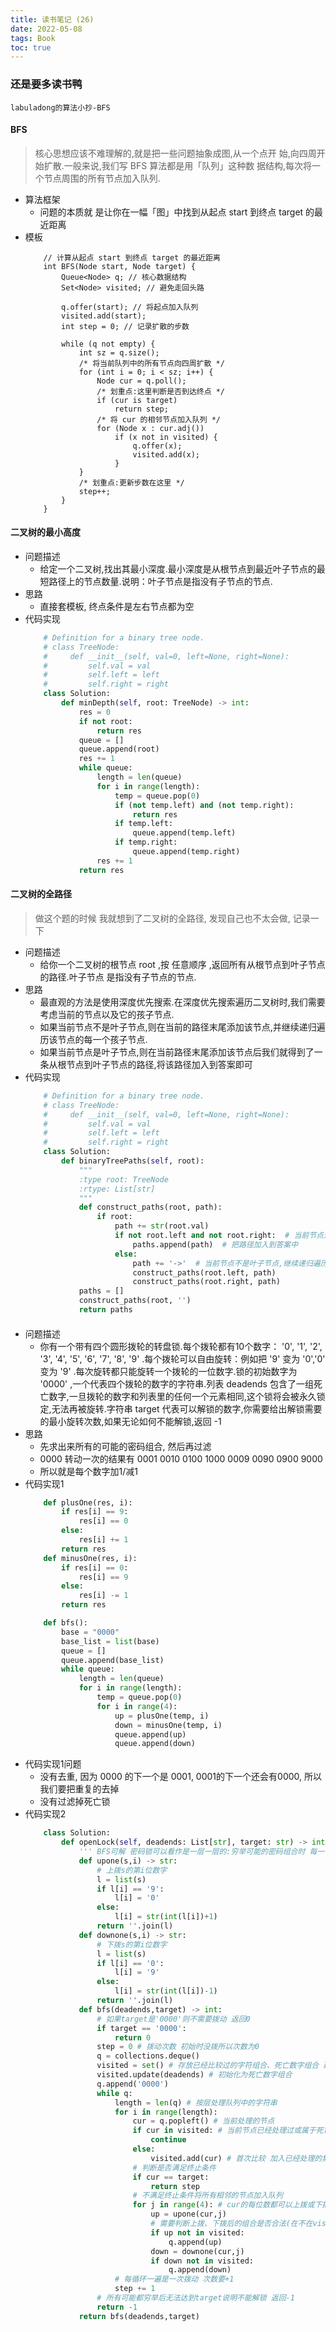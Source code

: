 ```yaml
---
title: 读书笔记 (26)
date: 2022-05-08
tags: Book
toc: true
---
```


### 还是要多读书鸭
    labuladong的算法小抄-BFS

<!-- more -->

#### BFS
> 核心思想应该不难理解的,就是把一些问题抽象成图,从一个点开 始,向四周开始扩散.一般来说,我们写 BFS 算法都是用「队列」这种数 据结构,每次将一个节点周围的所有节点加入队列.
- 算法框架
    * 问题的本质就 是让你在一幅「图」中找到从起点 start 到终点 target 的最近距离
- 模板
    ```
        // 计算从起点 start 到终点 target 的最近距离 
        int BFS(Node start, Node target) {
            Queue<Node> q; // 核心数据结构 
            Set<Node> visited; // 避免走回头路
            
            q.offer(start); // 将起点加入队列
            visited.add(start);
            int step = 0; // 记录扩散的步数

            while (q not empty) {
                int sz = q.size();
                /* 将当前队列中的所有节点向四周扩散 */
                for (int i = 0; i < sz; i++) {
                    Node cur = q.poll();
                    /* 划重点:这里判断是否到达终点 */
                    if (cur is target)
                        return step;
                    /* 将 cur 的相邻节点加入队列 */
                    for (Node x : cur.adj())
                        if (x not in visited) {
                            q.offer(x);
                            visited.add(x);
                        }
                }
                /* 划重点:更新步数在这里 */
                step++;
            }
        }
    ```

#### 二叉树的最小高度
- 问题描述
    * 给定一个二叉树,找出其最小深度.最小深度是从根节点到最近叶子节点的最短路径上的节点数量.说明：叶子节点是指没有子节点的节点.
- 思路
    * 直接套模板, 终点条件是左右节点都为空
- 代码实现
    ```python
        # Definition for a binary tree node.
        # class TreeNode:
        #     def __init__(self, val=0, left=None, right=None):
        #         self.val = val
        #         self.left = left
        #         self.right = right
        class Solution:
            def minDepth(self, root: TreeNode) -> int:
                res = 0
                if not root:
                    return res
                queue = []
                queue.append(root)
                res += 1
                while queue:
                    length = len(queue)
                    for i in range(length):
                        temp = queue.pop(0)
                        if (not temp.left) and (not temp.right):
                            return res
                        if temp.left:
                            queue.append(temp.left)
                        if temp.right:
                            queue.append(temp.right)
                    res += 1
                return res
    ```

#### 二叉树的全路径
> 做这个题的时候 我就想到了二叉树的全路径, 发现自己也不太会做, 记录一下
- 问题描述
    * 给你一个二叉树的根节点 root ,按 任意顺序 ,返回所有从根节点到叶子节点的路径.叶子节点 是指没有子节点的节点.
- 思路
    * 最直观的方法是使用深度优先搜索.在深度优先搜索遍历二叉树时,我们需要考虑当前的节点以及它的孩子节点.
    * 如果当前节点不是叶子节点,则在当前的路径末尾添加该节点,并继续递归遍历该节点的每一个孩子节点.
    * 如果当前节点是叶子节点,则在当前路径末尾添加该节点后我们就得到了一条从根节点到叶子节点的路径,将该路径加入到答案即可
- 代码实现
    ```python
        # Definition for a binary tree node.
        # class TreeNode:
        #     def __init__(self, val=0, left=None, right=None):
        #         self.val = val
        #         self.left = left
        #         self.right = right
        class Solution:
            def binaryTreePaths(self, root):
                """
                :type root: TreeNode
                :rtype: List[str]
                """
                def construct_paths(root, path):
                    if root:
                        path += str(root.val)
                        if not root.left and not root.right:  # 当前节点是叶子节点
                            paths.append(path)  # 把路径加入到答案中
                        else:
                            path += '->'  # 当前节点不是叶子节点,继续递归遍历
                            construct_paths(root.left, path)
                            construct_paths(root.right, path)
                paths = []
                construct_paths(root, '')
                return paths
    ```

#### 
- 问题描述
    * 你有一个带有四个圆形拨轮的转盘锁.每个拨轮都有10个数字： '0', '1', '2', '3', '4', '5', '6', '7', '8', '9' .每个拨轮可以自由旋转：例如把 '9' 变为 '0','0' 变为 '9' .每次旋转都只能旋转一个拨轮的一位数字.锁的初始数字为 '0000' ,一个代表四个拨轮的数字的字符串.列表 deadends 包含了一组死亡数字,一旦拨轮的数字和列表里的任何一个元素相同,这个锁将会被永久锁定,无法再被旋转.字符串 target 代表可以解锁的数字,你需要给出解锁需要的最小旋转次数,如果无论如何不能解锁,返回 -1 
- 思路
    * 先求出来所有的可能的密码组合, 然后再过滤
    * 0000 转动一次的结果有 0001 0010 0100 1000 0009 0090 0900 9000
    * 所以就是每个数字加1/减1
- 代码实现1
    ```python
        def plusOne(res, i):
            if res[i] == 9:
                res[i] == 0
            else:
                res[i] += 1
            return res
        def minusOne(res, i):
            if res[i] == 0:
                res[i] == 9
            else:
                res[i] -= 1
            return res

        def bfs():
            base = "0000"
            base_list = list(base)
            queue = []
            queue.append(base_list)
            while queue:
                length = len(queue)
                for i in range(length):
                    temp = queue.pop(0)
                    for i in range(4):
                        up = plusOne(temp, i)
                        down = minusOne(temp, i)
                        queue.append(up)
                        queue.append(down)
    ```
- 代码实现1问题
    * 没有去重, 因为 0000 的下一个是 0001, 0001的下一个还会有0000, 所以我们要把重复的去掉
    * 没有过滤掉死亡锁
- 代码实现2
    ```python
        class Solution:
            def openLock(self, deadends: List[str], target: str) -> int:
                ''' BFS可解 密码锁可以看作是一层一层的:穷举可能的密码组合时 每一位每次有2种(上拨、下拨) 每一层就是2*4=8种 '''
                def upone(s,i) -> str:
                    # 上拨s的第i位数字
                    l = list(s)
                    if l[i] == '9':
                        l[i] = '0'
                    else:
                        l[i] = str(int(l[i])+1)
                    return ''.join(l)
                def downone(s,i) -> str:
                    # 下拨s的第i位数字
                    l = list(s)
                    if l[i] == '0':
                        l[i] = '9'
                    else:
                        l[i] = str(int(l[i])-1)
                    return ''.join(l)
                def bfs(deadends,target) -> int:
                    # 如果target是'0000'则不需要拨动 返回0
                    if target == '0000':
                        return 0
                    step = 0 # 拨动次数 初始时没拨所以次数为0
                    q = collections.deque()
                    visited = set() # 存放已经比较过的字符组合、死亡数字组合 避免死循环
                    visited.update(deadends) # 初始化为死亡数字组合
                    q.append('0000')
                    while q:
                        length = len(q) # 按层处理队列中的字符串
                        for i in range(length):
                            cur = q.popleft() # 当前处理的节点
                            if cur in visited: # 当前节点已经处理过或属于死亡数字组合 所以跳过
                                continue
                            else:
                                visited.add(cur) # 首次比较 加入已经处理的集合
                            # 判断是否满足终止条件
                            if cur == target:
                                return step
                            # 不满足终止条件将所有相邻的节点加入队列
                            for j in range(4): # cur的每位数都可以上拨或下拨 这些都是cur的相邻节点
                                up = upone(cur,j)
                                # 需要判断上拨、下拨后的组合是否合法(在不在visited里) 不合法就跳过
                                if up not in visited:
                                    q.append(up)
                                down = downone(cur,j)
                                if down not in visited:
                                    q.append(down)
                        # 每循环一遍是一次拨动 次数要+1
                        step += 1
                    # 所有可能都穷举后无法达到target说明不能解锁 返回-1
                    return -1
                return bfs(deadends,target)
    ```


